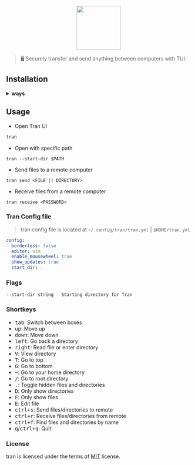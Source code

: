 <p align="center">
  <img src="https://raw.githubusercontent.com/abdfnx/tran/main/.github/assets/logo.svg" height="120px" />
</p>

<!-- Here's the demo file -->

> 🖥️ Securely transfer and send anything between computers with TUI.

## Installation

<details>
<summary><strong>ways</strong></summary>

### Using script

* Shell

```
curl -fsSL https://cutt.ly/tran | bash
```

* PowerShell

```
iwr -useb https://cutt.ly/tran-win | iex
```

**then restart your powershell**

### Homebrew

```bash
brew install abdfnx/tap/tran
```

### Go package manager

```bash
go install github.com/abdfnx/tran@latest
```

### GitHub CLI

```bash
gh extension install abdfnx/gh-tran
```
</details>

## Usage

* Open Tran UI

```bash
tran
```

* Open with specific path

```
tran --start-dir $PATH

```
* Send files to a remote computer
```
tran send <FILE || DIRECTORY>

```
* Receive files from a remote computer
```
tran receive <PASSWORD>
```

### Tran Config file

> tran config file is located at `~/.config/tran/tran.yml` | `$HOME/tran.yml`

```yml
config:
  borderless: false
  editor: vim
  enable_mousewheel: true
  show_updates: true
  start_dir: .
```

### Flags

```
--start-dir string   Starting directory for Tran
```

### Shortkeys

* <kbd>tab</kbd>: Switch between boxes
* <kbd>up</kbd>: Move up
* <kbd>down</kbd>: Move down
* <kbd>left</kbd>: Go back a directory
* <kbd>right</kbd>: Read file or enter directory
* <kbd>V</kbd>: View directory
* <kbd>T</kbd>: Go to top
* <kbd>G</kbd>: Go to bottom
* <kbd>~</kbd>: Go to your home directory
* <kbd>/</kbd>: Go to root directory
* <kbd>.</kbd>: Toggle hidden files and directories
* <kbd>D</kbd>: Only show directories
* <kbd>F</kbd>: Only show files
* <kbd>E</kbd>: Edit file
* <kbd>ctrl+s</kbd>: Send files/directories to remote
* <kbd>ctrl+r</kbd>: Receive files/directories from remote
* <kbd>ctrl+f</kbd>: Find files and directories by name
* <kbd>q</kbd>/<kbd>ctrl+q</kbd>: Quit

### License

tran is licensed under the terms of [MIT](https://github.com/abdfnx/tran/blob/main/LICENSE) license.
